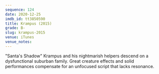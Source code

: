 ```yaml
---
sequence: 124
date: 2020-12-25
imdb_id: tt3850590
title: Krampus (2015)
grade: B-
slug: krampus-2015
venue: iTunes
venue_notes:
---
```


"Santa's Shadow" Krampus and his nightmarish helpers descend on a dysfunctional suburban family. Great creature effects and solid performances compensate for an unfocused script that lacks resonance.

